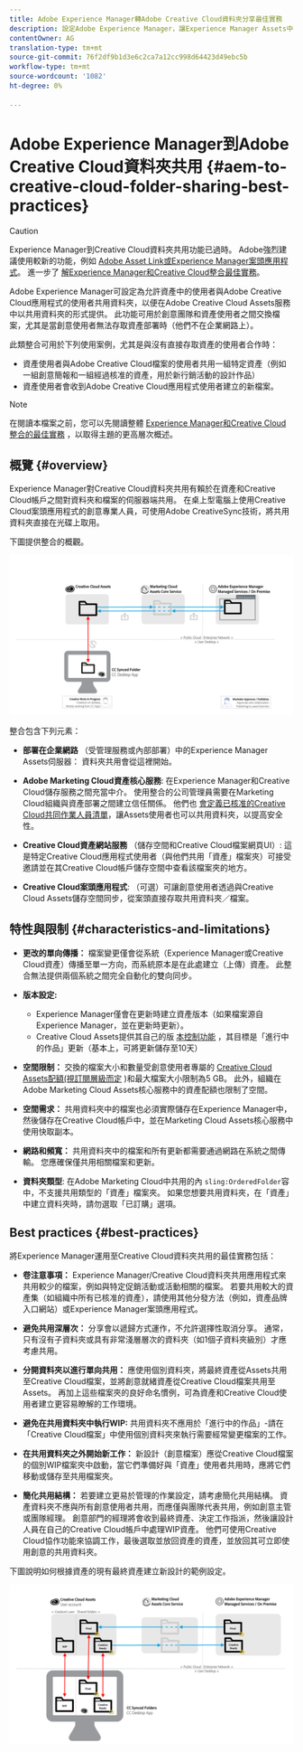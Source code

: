 ```yaml
---
title: Adobe Experience Manager轉Adobe Creative Cloud資料夾分享最佳實務
description: 設定Adobe Experience Manager，讓Experience Manager Assets中的使用者可與Adobe Creative Cloud(CC)使用者交換資料夾。
contentOwner: AG
translation-type: tm+mt
source-git-commit: 76f2df9b1d3e6c2ca7a12cc998d64423d49ebc5b
workflow-type: tm+mt
source-wordcount: '1082'
ht-degree: 0%

---
```



# Adobe Experience Manager到Adobe Creative Cloud資料夾共用 {#aem-to-creative-cloud-folder-sharing-best-practices}

>[!CAUTION]
>
>Experience Manager到Creative Cloud資料夾共用功能已過時。 Adobe強烈建議使用較新的功能，例如 [Adobe Asset Link](https://helpx.adobe.com/tw/enterprise/using/adobe-asset-link.html)[或Experience Manager案頭應用程式](https://docs.adobe.com/content/help/en/experience-manager-desktop-app/using/using.html)。 進一步了 [解Experience Manager和Creative Cloud整合最佳實務](/help/assets/aem-cc-integration-best-practices.md)。

Adobe Experience Manager可設定為允許資產中的使用者與Adobe Creative Cloud應用程式的使用者共用資料夾，以便在Adobe Creative Cloud Assets服務中以共用資料夾的形式提供。 此功能可用於創意團隊和資產使用者之間交換檔案，尤其是當創意使用者無法存取資產部署時（他們不在企業網路上）。

此類整合可用於下列使用案例，尤其是與沒有直接存取資產的使用者合作時：

* 資產使用者與Adobe Creative Cloud檔案的使用者共用一組特定資產（例如一組創意簡報和一組經過核准的資產，用於新行銷活動的設計作品）
* 資產使用者會收到Adobe Creative Cloud應用程式使用者建立的新檔案。

>[!NOTE]
>
>在閱讀本檔案之前，您可以先閱讀整體 [Experience Manager和Creative Cloud整合的最佳實務](/help/assets/aem-cc-integration-best-practices.md) ，以取得主題的更高層次概述。

## 概覽 {#overview}

Experience Manager對Creative Cloud資料夾共用有賴於在資產和Creative Cloud帳戶之間對資料夾和檔案的伺服器端共用。 在桌上型電腦上使用Creative Cloud案頭應用程式的創意專業人員，可使用Adobe CreativeSync技術，將共用資料夾直接在光碟上取用。

下圖提供整合的概觀。

![chlimage_1-179](assets/chlimage_1-406.png)

整合包含下列元素：

* **部署在企業網路** （受管理服務或內部部署）中的Experience Manager Assets伺服器： 資料夾共用會從這裡開始。
* **Adobe Marketing Cloud資產核心服務**: 在Experience Manager和Creative Cloud儲存服務之間充當中介。 使用整合的公司管理員需要在Marketing Cloud組織與資產部署之間建立信任關係。 他們也 [會定義已核准的Creative Cloud共同作業人員清單](https://docs.adobe.com/content/help/en/core-services/interface/assets/t-admin-add-cc-user.html)，讓Assets使用者也可以共用資料夾，以提高安全性。

* **Creative Cloud資產網站服務** （儲存空間和Creative Cloud檔案網頁UI）: 這是特定Creative Cloud應用程式使用者（與他們共用「資產」檔案夾）可接受邀請並在其Creative Cloud帳戶儲存空間中查看該檔案夾的地方。
* **Creative Cloud案頭應用程式**: （可選）可讓創意使用者透過與Creative Cloud Assets儲存空間同步，從案頭直接存取共用資料夾／檔案。

## 特性與限制 {#characteristics-and-limitations}

* **更改的單向傳播：** 檔案變更僅會從系統（Experience Manager或Creative Cloud資產）傳播至單一方向，而系統原本是在此處建立（上傳）資產。 此整合無法提供兩個系統之間完全自動化的雙向同步。
* **版本設定:**

   * Experience Manager僅會在更新時建立資產版本（如果檔案源自Experience Manager，並在更新時更新）。
   * Creative Cloud Assets提供其自己的版 [本控制功能](https://helpx.adobe.com/creative-cloud/help/versioning-faq.html) ，其目標是「進行中的作品」更新（基本上，可將更新儲存至10天）

* **空間限制：** 交換的檔案大小和數量受創意使用者專屬的 [Creative Cloud Assets配額(視訂閱層級而定](https://helpx.adobe.com/creative-cloud/kb/file-storage-quota.html) )和最大檔案大小限制為5 GB。 此外，組織在Adobe Marketing Cloud Assets核心服務中的資產配額也限制了空間。

* **空間需求：** 共用資料夾中的檔案也必須實際儲存在Experience Manager中，然後儲存在Creative Cloud帳戶中，並在Marketing Cloud Assets核心服務中使用快取副本。
* **網路和頻寬：** 共用資料夾中的檔案和所有更新都需要通過網路在系統之間傳輸。 您應確保僅共用相關檔案和更新。
* **資料夾類型**: 在Adobe Marketing Cloud中共用的內 `sling:OrderedFolder`容中，不支援共用類型的「資產」檔案夾。 如果您想要共用資料夾，在「資產」中建立資料夾時，請勿選取「已訂購」選項。

## Best practices {#best-practices}

將Experience Manager運用至Creative Cloud資料夾共用的最佳實務包括：

* **卷注意事項：** Experience Manager/Creative Cloud資料夾共用應用程式來共用較少的檔案，例如與特定促銷活動或活動相關的檔案。 若要共用較大的資產集（如組織中所有已核准的資產），請使用其他分發方法（例如，資產品牌入口網站）或Experience Manager案頭應用程式。

* **避免共用深層次：** 分享會以遞歸方式運作，不允許選擇性取消分享。 通常，只有沒有子資料夾或具有非常淺層層次的資料夾（如1個子資料夾級別）才應考慮共用。
* **分開資料夾以進行單向共用：** 應使用個別資料夾，將最終資產從Assets共用至Creative Cloud檔案，並將創意就緒資產從Creative Cloud檔案共用至Assets。 再加上這些檔案夾的良好命名慣例，可為資產和Creative Cloud使用者建立更容易瞭解的工作環境。
* **避免在共用資料夾中執行WIP:** 共用資料夾不應用於「進行中的作品」-請在「Creative Cloud檔案」中使用個別資料夾來執行需要經常變更檔案的工作。
* **在共用資料夾之外開始新工作：** 新設計（創意檔案）應從Creative Cloud檔案的個別WIP檔案夾中啟動，當它們準備好與「資產」使用者共用時，應將它們移動或儲存至共用檔案夾。
* **簡化共用結構：** 若要建立更易於管理的作業設定，請考慮簡化共用結構。 資產資料夾不應與所有創意使用者共用，而應僅與團隊代表共用，例如創意主管或團隊經理。 創意部門的經理將會收到最終資產、決定工作指派，然後讓設計人員在自己的Creative Cloud帳戶中處理WIP資產。 他們可使用Creative Cloud協作功能來協調工作，最後選取並放回資產的資產，並放回其可立即使用創意的共用資料夾。

下圖說明如何根據資產的現有最終資產建立新設計的範例設定。

![chlimage_1-180](assets/chlimage_1-407.png)
